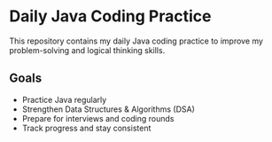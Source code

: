 # Daily Java Coding Practice 

This repository contains my daily Java coding practice to improve my problem-solving and logical thinking skills.

## Goals
- Practice Java regularly
- Strengthen Data Structures & Algorithms (DSA)
- Prepare for interviews and coding rounds
- Track progress and stay consistent
